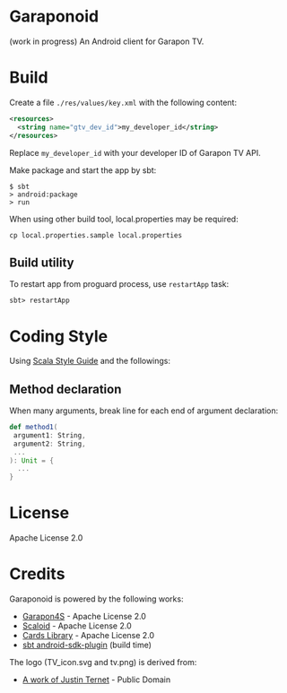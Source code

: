 # Garaponoid
(work in progress) An Android client for Garapon TV.

# Build
Create a file `./res/values/key.xml` with the following content:

```xml
<resources>
  <string name="gtv_dev_id">my_developer_id</string>
</resources>
```

Replace `my_developer_id` with your developer ID of Garapon TV API.

Make package and start the app by sbt:

```
$ sbt
> android:package
> run
```

When using other build tool, local.properties may be required:
```
cp local.properties.sample local.properties
```

## Build utility
To restart app from proguard process, use `restartApp` task:

```
sbt> restartApp
```

# Coding Style
Using [Scala Style Guide](http://docs.scala-lang.org/style/)
and the followings:

## Method declaration
When many arguments, break line for each end of argument declaration:

```scala
def method1(
 argument1: String,
 argument2: String,
 ...
): Unit = {
  ...
}
```

# License
Apache License 2.0

# Credits
Garaponoid is powered by the following works:

- [Garapon4S](https://github.com/ikuo/garapon4s) - Apache License 2.0
- [Scaloid](https://github.com/pocorall/scaloid) - Apache License 2.0
- [Cards Library](https://github.com/gabrielemariotti/cardslib) - Apache License 2.0
- [sbt android-sdk-plugin](https://github.com/pfn/android-sdk-plugin) (build time)

The logo (TV_icon.svg and tv.png) is derived from:

- [A work of Justin Ternet](http://openclipart.org/detail/182928/tv-cartoon-empty-by-justin-ternet-182928) - Public Domain
